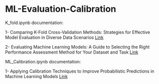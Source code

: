 # ML-Evaluation-Calibration

K_fold.ipynb documentation:


1- Comparing K-Fold Cross-Validation Methods: Strategies for Effective Model Evaluation in Diverse Data Scenarios [Link](https://medium.com/@eskandar.sahel/comparing-k-fold-cross-validation-methods-strategies-for-effective-model-evaluation-in-diverse-2300b850df3e)

2- Evaluating Machine Learning Models: A Guide to Selecting the Right Performance Assessment Method for Your Dataset and Task [Link](https://medium.com/@eskandar.sahel/evaluating-machine-learning-models-a-guide-to-selecting-the-right-performance-assessment-method-a8f61ace557a)


ML_Calibration.ipynb documentation:



1- Applying Calibration Techniques to Improve Probabilistic Predictions in Machine Learning Models
[Link](https://medium.com/@eskandar.sahel/applying-calibration-techniques-to-improve-probabilistic-predictions-in-machine-learning-models-c175c2e38ffc)
